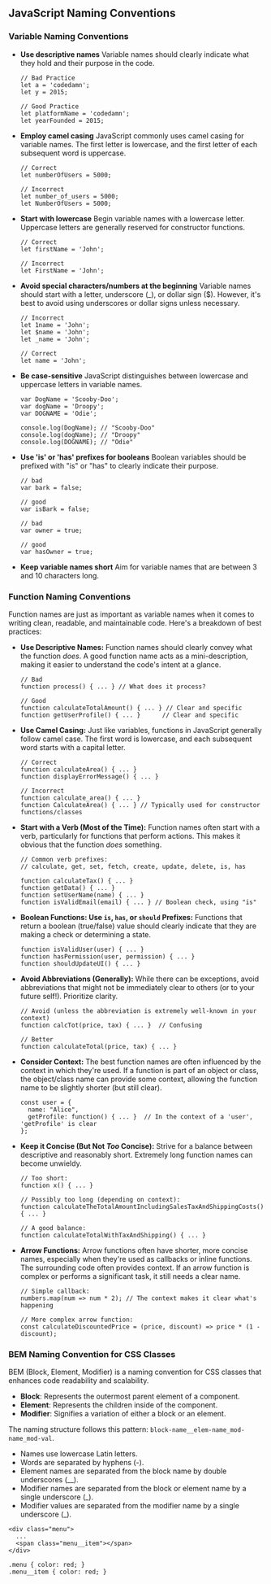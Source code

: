 ## JavaScript Naming Conventions

### Variable Naming Conventions

- **Use descriptive names** Variable names should clearly indicate what they hold and their purpose in the code.

  ```
  // Bad Practice
  let a = 'codedamn';
  let y = 2015;

  // Good Practice
  let platformName = 'codedamn';
  let yearFounded = 2015;
  ```

- **Employ camel casing** JavaScript commonly uses camel casing for variable names. The first letter is lowercase, and the first letter of each subsequent word is uppercase.

  ```
  // Correct
  let numberOfUsers = 5000;

  // Incorrect
  let number_of_users = 5000;
  let NumberOfUsers = 5000;
  ```

- **Start with lowercase** Begin variable names with a lowercase letter. Uppercase letters are generally reserved for constructor functions.

  ```
  // Correct
  let firstName = 'John';

  // Incorrect
  let FirstName = 'John';
  ```

- **Avoid special characters/numbers at the beginning** Variable names should start with a letter, underscore (\_), or dollar sign ($). However, it's best to avoid using underscores or dollar signs unless necessary.

  ```
  // Incorrect
  let 1name = 'John';
  let $name = 'John';
  let _name = 'John';

  // Correct
  let name = 'John';
  ```

- **Be case-sensitive** JavaScript distinguishes between lowercase and uppercase letters in variable names.

  ```
  var DogName = 'Scooby-Doo';
  var dogName = 'Droopy';
  var DOGNAME = 'Odie';

  console.log(DogName); // "Scooby-Doo"
  console.log(dogName); // "Droopy"
  console.log(DOGNAME); // "Odie"
  ```

- **Use 'is' or 'has' prefixes for booleans** Boolean variables should be prefixed with "is" or "has" to clearly indicate their purpose.

  ```
  // bad
  var bark = false;

  // good
  var isBark = false;

  // bad
  var owner = true;

  // good
  var hasOwner = true;
  ```

- **Keep variable names short** Aim for variable names that are between 3 and 10 characters long.

### Function Naming Conventions

Function names are just as important as variable names when it comes to writing clean, readable, and maintainable code. Here's a breakdown of best practices:

- **Use Descriptive Names:** Function names should clearly convey what the function _does_. A good function name acts as a mini-description, making it easier to understand the code's intent at a glance.

  ```
  // Bad
  function process() { ... } // What does it process?

  // Good
  function calculateTotalAmount() { ... } // Clear and specific
  function getUserProfile() { ... }      // Clear and specific
  ```

- **Use Camel Casing:** Just like variables, functions in JavaScript generally follow camel case. The first word is lowercase, and each subsequent word starts with a capital letter.

  ```
  // Correct
  function calculateArea() { ... }
  function displayErrorMessage() { ... }

  // Incorrect
  function calculate_area() { ... }
  function CalculateArea() { ... } // Typically used for constructor functions/classes
  ```

- **Start with a Verb (Most of the Time):** Function names often start with a verb, particularly for functions that perform actions. This makes it obvious that the function _does_ something.

  ```
  // Common verb prefixes:
  // calculate, get, set, fetch, create, update, delete, is, has

  function calculateTax() { ... }
  function getData() { ... }
  function setUserName(name) { ... }
  function isValidEmail(email) { ... } // Boolean check, using "is"
  ```

- **Boolean Functions: Use `is`, `has`, or `should` Prefixes:** Functions that return a boolean (true/false) value should clearly indicate that they are making a check or determining a state.

  ```
  function isValidUser(user) { ... }
  function hasPermission(user, permission) { ... }
  function shouldUpdateUI() { ... }
  ```

- **Avoid Abbreviations (Generally):** While there can be exceptions, avoid abbreviations that might not be immediately clear to others (or to your future self!). Prioritize clarity.

  ```
  // Avoid (unless the abbreviation is extremely well-known in your context)
  function calcTot(price, tax) { ... }  // Confusing

  // Better
  function calculateTotal(price, tax) { ... }
  ```

- **Consider Context:** The best function names are often influenced by the context in which they're used. If a function is part of an object or class, the object/class name can provide some context, allowing the function name to be slightly shorter (but still clear).

  ```
  const user = {
    name: "Alice",
    getProfile: function() { ... }  // In the context of a 'user', 'getProfile' is clear
  };
  ```

- **Keep it Concise (But Not _Too_ Concise):** Strive for a balance between descriptive and reasonably short. Extremely long function names can become unwieldy.

  ```
  // Too short:
  function x() { ... }

  // Possibly too long (depending on context):
  function calculateTheTotalAmountIncludingSalesTaxAndShippingCosts() { ... }

  // A good balance:
  function calculateTotalWithTaxAndShipping() { ... }
  ```

- **Arrow Functions:** Arrow functions often have shorter, more concise names, especially when they're used as callbacks or inline functions. The surrounding code often provides context. If an arrow function is complex or performs a significant task, it still needs a clear name.

  ```
  // Simple callback:
  numbers.map(num => num * 2); // The context makes it clear what's happening

  // More complex arrow function:
  const calculateDiscountedPrice = (price, discount) => price * (1 - discount);
  ```

### BEM Naming Convention for CSS Classes

BEM (Block, Element, Modifier) is a naming convention for CSS classes that enhances code readability and scalability.

- **Block**: Represents the outermost parent element of a component.
- **Element**: Represents the children inside of the component.
- **Modifier**: Signifies a variation of either a block or an element.

The naming structure follows this pattern: `block-name__elem-name_mod-name_mod-val`.

- Names use lowercase Latin letters.
- Words are separated by hyphens (-).
- Element names are separated from the block name by double underscores (\_\_).
- Modifier names are separated from the block or element name by a single underscore (\_).
- Modifier values are separated from the modifier name by a single underscore (\_).

```
<div class="menu">
  ...
  <span class="menu__item"></span>
</div>

.menu { color: red; }
.menu__item { color: red; }

```
